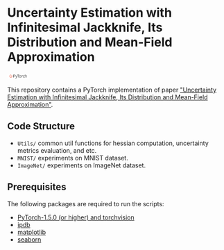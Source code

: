 # Uncertainty Estimation with Infinitesimal Jackknife, Its Distribution and Mean-Field Approximation
<img src="teaser/pytorch-logo-dark.png" width="10%">

This repository contains a PyTorch implementation of paper ["Uncertainty Estimation with Infinitesimal Jackknife, Its Distribution and Mean-Field Approximation"](https://arxiv.org/abs/2006.07584).

## Code Structure

- `Utils/`
common util functions for hessian computation, uncertainty metrics evaluation, and etc.
- `MNIST/`
experiments on MNIST dataset.
- `ImageNet/`
experiments on ImageNet dataset.

## Prerequisites

The following packages are required to run the scripts:

- [PyTorch-1.5.0 (or higher) and torchvision](https://pytorch.org)
- [ipdb](https://pypi.org/project/ipdb/)
- [matplotlib](https://matplotlib.org/)
- [seaborn](https://seaborn.pydata.org/)
